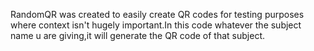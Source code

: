 RandomQR was created to easily create QR codes for testing purposes where context isn't hugely important.In this code whatever the subject name u are giving,it will generate the QR code of that subject.

